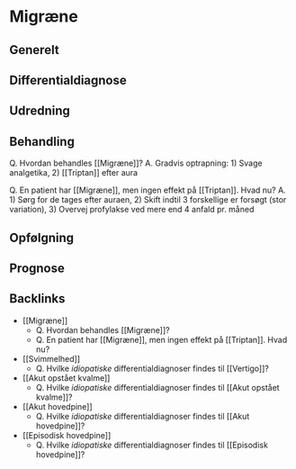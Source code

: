 # Migræne
## Generelt


## Differentialdiagnose


## Udredning


## Behandling
Q. Hvordan behandles [[Migræne]]?
A. Gradvis optrapning: 1) Svage analgetika, 2) [[Triptan]] efter aura

Q. En patient har [[Migræne]], men ingen effekt på [[Triptan]]. Hvad nu? 
A. 1) Sørg for de tages efter auraen, 2) Skift indtil 3 forskellige er forsøgt (stor variation), 3) Overvej profylakse ved mere end 4 anfald pr. måned

## Opfølgning


## Prognose


## Backlinks
* [[Migræne]]
	* Q. Hvordan behandles [[Migræne]]?
	* Q. En patient har [[Migræne]], men ingen effekt på [[Triptan]]. Hvad nu? 
* [[Svimmelhed]]
	* Q. Hvilke *idiopatiske* differentialdiagnoser findes til [[Vertigo]]?
* [[Akut opstået kvalme]]
	* Q. Hvilke *idiopatiske* differentialdiagnoser findes til [[Akut opstået kvalme]]?
* [[Akut hovedpine]]
	* Q. Hvilke *idiopatiske* differentialdiagnoser findes til [[Akut hovedpine]]?
* [[Episodisk hovedpine]]
	* Q. Hvilke *idiopatiske* differentialdiagnoser findes til [[Episodisk hovedpine]]?

<!-- #anki/tag/med/gp #anki/deck/Medicine #anki/tag/med/Neurology -->

<!-- {BearID:EAB76076-7B01-4BF4-B780-01A81B592DD3-65488-000070368CBC7C6A} -->
